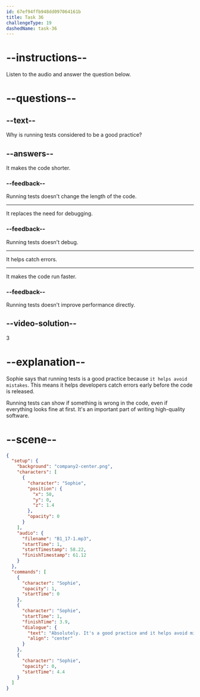 ```yaml
---
id: 67ef94ffb948dd097064161b
title: Task 36
challengeType: 19
dashedName: task-36
---
```


<!-- (audio) Sophie: Absolutely. It's a good practice and it helps avoid mistakes. -->

# --instructions--

Listen to the audio and answer the question below.

# --questions--

## --text--

Why is running tests considered to be a good practice?

## --answers--

It makes the code shorter.

### --feedback--

Running tests doesn't change the length of the code.

---

It replaces the need for debugging.

### --feedback--

Running tests doesn't debug.

---

It helps catch errors.

---

It makes the code run faster.

### --feedback--

Running tests doesn't improve performance directly.

## --video-solution--

3

# --explanation--

Sophie says that running tests is a good practice because `it helps avoid mistakes`. This means it helps developers catch errors early before the code is released.

Running tests can show if something is wrong in the code, even if everything looks fine at first. It's an important part of writing high-quality software.

# --scene--

```json
{
  "setup": {
    "background": "company2-center.png",
    "characters": [
      {
        "character": "Sophie",
        "position": {
          "x": 50,
          "y": 0,
          "z": 1.4
        },
        "opacity": 0
      }
    ],
    "audio": {
      "filename": "B1_17-1.mp3",
      "startTime": 1,
      "startTimestamp": 58.22,
      "finishTimestamp": 61.12
    }
  },
  "commands": [
    {
      "character": "Sophie",
      "opacity": 1,
      "startTime": 0
    },
    {
      "character": "Sophie",
      "startTime": 1,
      "finishTime": 3.9,
      "dialogue": {
        "text": "Absolutely. It's a good practice and it helps avoid mistakes.",
        "align": "center"
      }
    },
    {
      "character": "Sophie",
      "opacity": 0,
      "startTime": 4.4
    }
  ]
}
```
